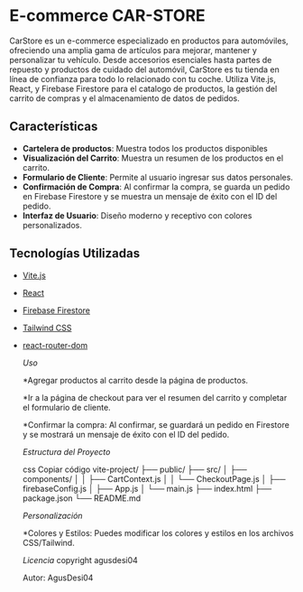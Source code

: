 
# E-commerce CAR-STORE

CarStore es un e-commerce especializado en productos para automóviles, ofreciendo una amplia gama de artículos para mejorar, mantener y personalizar tu vehículo. Desde accesorios esenciales hasta partes de repuesto y productos de cuidado del automóvil, CarStore es tu tienda en línea de confianza para todo lo relacionado con tu coche. Utiliza Vite.js, React, y Firebase Firestore para el catalogo de productos, la gestión del carrito de compras y el almacenamiento de datos de pedidos.

## Características
- **Cartelera de productos**: Muestra todos los productos disponibles
- **Visualización del Carrito**: Muestra un resumen de los productos en el carrito.
- **Formulario de Cliente**: Permite al usuario ingresar sus datos personales.
- **Confirmación de Compra**: Al confirmar la compra, se guarda un pedido en Firebase Firestore y se muestra un mensaje de éxito con el ID del pedido.
- **Interfaz de Usuario**: Diseño moderno y receptivo con colores personalizados.

## Tecnologías Utilizadas

- [Vite.js](https://vitejs.dev/)
- [React](https://reactjs.org/)
- [Firebase Firestore](https://firebase.google.com/docs/firestore)
- [Tailwind CSS](https://tailwindcss.com/)
- [react-router-dom](https://reactrouter.com/en/main)


  *Uso*

  *Agregar productos al carrito desde la página de productos.

  *Ir a la página de checkout para ver el resumen del carrito y completar el formulario de cliente.

  *Confirmar la compra: Al confirmar, se guardará un pedido en Firestore y se mostrará un mensaje de éxito con el ID del pedido.

  *Estructura del Proyecto*
  
  css
  Copiar código
  vite-project/
  ├── public/
  ├── src/
  │   ├── components/
  │   │   ├── CartContext.js
  │   │   └── CheckoutPage.js
  │   ├── firebaseConfig.js
  │   ├── App.js
  │   └── main.js
  ├── index.html
  ├── package.json
  └── README.md


  *Personalización*

  *Colores y Estilos: Puedes modificar los colores y estilos en los archivos CSS/Tailwind.
  

  *Licencia*
  copyright agusdesi04

  Autor: AgusDesi04